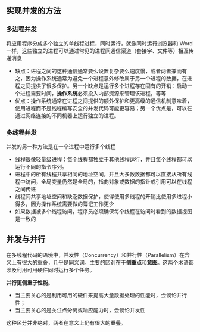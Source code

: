 ## 实现并发的方法

### 多进程并发

将应用程序分成多个独立的单线程进程，同时运行，就像同时运行浏览器和 Word 一样，这些独立的进程可以通过常见的进程间通信渠道（套接宇、文件等）相互传递消息

- ﻿缺点：进程之间的这种通信通常要么设置复杂要么速度慢，或者两者兼而有之，因为操作系统通常为避免一个进程意外修改属于另一个进程的数据，在进程之间提供了很多保护。另一个缺点是运行多个进程存在固有的开销：启动一个进程需要时间，**操作系统**必须投入内部资源来管理该进程，等等
- ﻿优点：操作系统通常在进程之间提供的额外保护和更高级的通信机制意味着，使用进程而不是线程编写安全的并发代码可能更容易；另一个优点是，可以在通过网络连接的不同机器上运行独立的进程。

### 多线程并发

并发的另一种方法是在一个进程中运行多个线程

- ﻿线程很像轻量级进程：每个线程都独立于其他线程运行，并且每个线程都可以运行不同的指令序列。
- ﻿进程中的所有线程共享相同的地址空间，并且大多数数据都可以直接从所有线程中访问，全局变量仍然是全局的，指向对象或数据的指针或引用可以在线程之间传递
- ﻿线程间共享地址空间和缺乏数据保护，使得使用多线程的开销比使用多进程小得多，因为操作系统需要做的簿记工作更少
- ﻿如果数据被多个线程访问，程序员必须确保每个线程在访问时看到的数据视图是一致的



## 并发与并行

在多线程代码的语境中，并发性（Concurrency）和并行性（Parallelism）在含义上有很大的重叠，几乎是同义词。主要的区别在于**侧重点**和**意图**。这两个术语都涉及利用可用硬件同时运行多个任务。

**并行更侧重于性能**。

- 当主要关心的是利用可用的硬件来提高大量数据处理的性能时，会谈论并行性；
- 当主要关心的是关注点分离或响应能力时，会谈论并发性

这种区分并非绝对，两者在意义上仍有很大的重叠。